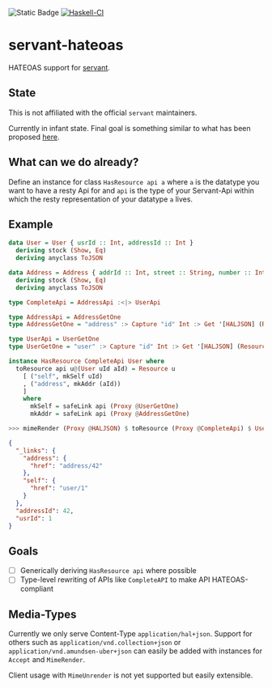 ![Static Badge](https://img.shields.io/badge/Lang-GHC2021-blue)
[![Haskell-CI](https://github.com/bruderj15/servant-hateoas/actions/workflows/haskell-ci.yml/badge.svg)](https://github.com/bruderj15/servant-hateoas/actions/workflows/haskell-ci.yml)

# servant-hateoas
HATEOAS support for [servant](https://hackage.haskell.org/package/servant).

## State
This is not affiliated with the official `servant` maintainers.

Currently in infant state.
Final goal is something similar to what has been proposed [here](https://www.servant.dev/extending.html#other-directions).

## What can we do already?
Define an instance for class `HasResource api a` where `a` is the datatype you want to have a resty Api for and
`api` is the type of your Servant-Api within which the resty representation of your datatype `a` lives.

## Example
```haskell
data User = User { usrId :: Int, addressId :: Int }
  deriving stock (Show, Eq)
  deriving anyclass ToJSON

data Address = Address { addrId :: Int, street :: String, number :: Int}
  deriving stock (Show, Eq)
  deriving anyclass ToJSON

type CompleteApi = AddressApi :<|> UserApi

type AddressApi = AddressGetOne
type AddressGetOne = "address" :> Capture "id" Int :> Get '[HALJSON] (Resource Address)

type UserApi = UserGetOne
type UserGetOne = "user" :> Capture "id" Int :> Get '[HALJSON] (Resource User)

instance HasResource CompleteApi User where
  toResource api u@(User uId aId) = Resource u
    [ ("self", mkSelf uId)
    , ("address", mkAddr (aId))
    ]
    where
      mkSelf = safeLink api (Proxy @UserGetOne)
      mkAddr = safeLink api (Proxy @AddressGetOne)
```
```haskell
>>> mimeRender (Proxy @HALJSON) $ toResource (Proxy @CompleteApi) $ User 1 42
```
```json
{
  "_links": {
    "address": {
      "href": "address/42"
    },
    "self": {
      "href": "user/1"
    }
  },
  "addressId": 42,
  "usrId": 1
}
```

## Goals
- [ ] Generically deriving `HasResource api` where possible
- [ ] Type-level rewriting of APIs like `CompleteAPI` to make API HATEOAS-compliant

## Media-Types
Currently we only serve Content-Type `application/hal+json`.
Support for others such as `application/vnd.collection+json` or `application/vnd.amundsen-uber+json` can easily be added
with instances for `Accept` and `MimeRender`.

Client usage with `MimeUnrender` is not yet supported but easily extensible.
